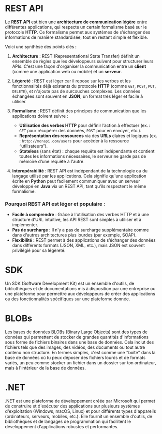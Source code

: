 # REST API
Le **REST API** est bien une **architecture de communication légère** entre différentes applications, qui respecte un certain formalisme basé sur le protocole **HTTP**. Ce formalisme permet aux systèmes de s’échanger des informations de manière standardisée, tout en restant simple et flexible.

Voici une synthèse des points clés :

1. **Architecture** : REST (Representational State Transfer) définit un ensemble de règles que les développeurs suivent pour structurer leurs APIs. C'est une façon d'organiser la communication entre un **client** (comme une application web ou mobile) et un **serveur**.
   
2. **Légèreté** : REST est léger car il repose sur les verbes et les fonctionnalités déjà existants du protocole **HTTP** (comme `GET`, `POST`, `PUT`, `DELETE`), et n'ajoute pas de surcouches complexes. Les données échangées sont souvent en **JSON**, un format très léger et facile à utiliser.

3. **Formalisme** : REST définit des principes de communication que les applications doivent suivre :
   - **Utilisation des verbes HTTP** pour définir l’action à effectuer (ex. : `GET` pour récupérer des données, `POST` pour en envoyer, etc.).
   - **Représentation des ressources** via des **URLs** claires et logiques (ex. : `http://monapi.com/users` pour accéder à la ressource “utilisateurs”).
   - **Stateless** (sans état) : chaque requête est indépendante et contient toutes les informations nécessaires, le serveur ne garde pas de mémoire d'une requête à l'autre.

4. **Interopérabilité** : REST API est indépendant de la technologie ou du langage utilisé par les applications. Cela signifie qu'une application écrite en **Python** peut facilement communiquer avec un serveur développé en **Java** via un REST API, tant qu'ils respectent le même formalisme.

### Pourquoi REST API est léger et populaire :
- **Facile à comprendre** : Grâce à l'utilisation des verbes HTTP et à une structure d'URL intuitive, les API REST sont simples à utiliser et à implémenter.
- **Pas de surcharge** : Il n'y a pas de surcharge supplémentaire comme dans d'autres architectures plus lourdes (par exemple, SOAP).
- **Flexibilité** : REST permet à des applications de s’échanger des données dans différents formats (JSON, XML, etc.), mais JSON est souvent privilégié pour sa légèreté.

# SDK
Un SDK (Software Development Kit) est un ensemble d'outils, de bibliothèques et de documentations mis à disposition par une entreprise ou une plateforme pour permettre aux développeurs de créer des applications ou des fonctionnalités spécifiques sur une plateforme donnée.

# BLOBs
Les bases de données BLOBs (Binary Large Objects) sont des types de données qui permettent de stocker de grandes quantités d'informations sous forme de fichiers binaires dans une base de données. Cela inclut des fichiers tels que des images, des vidéos, des documents ou tout autre contenu non structuré.
En termes simples, c'est comme une "boîte" dans la base de données où tu peux déposer des fichiers lourds et de formats variés, un peu comme stocker un fichier dans un dossier sur ton ordinateur, mais à l'intérieur de la base de données.

# .NET
.NET est une plateforme de développement créée par Microsoft qui permet de construire et d'exécuter des applications sur plusieurs systèmes d'exploitation (Windows, macOS, Linux) et pour différents types d'appareils (ordinateurs, serveurs, mobiles, etc.). Elle fournit un ensemble d'outils, de bibliothèques et de langages de programmation qui facilitent le développement d'applications robustes et performantes.